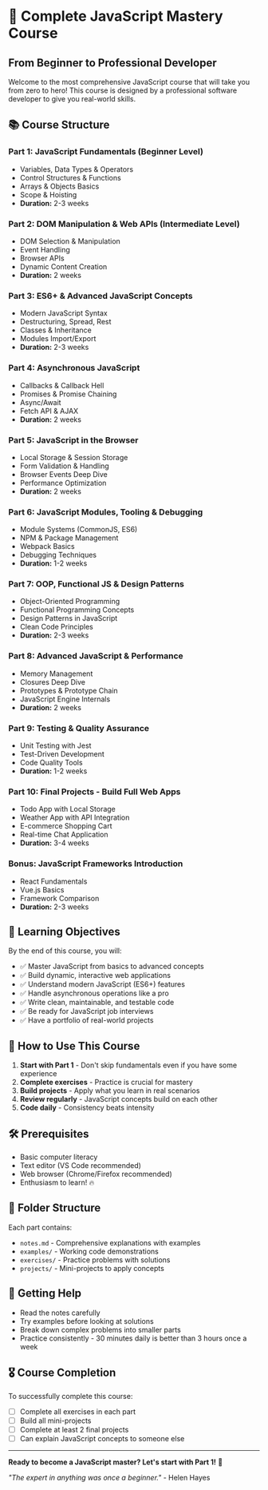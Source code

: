 # 🚀 Complete JavaScript Mastery Course
## From Beginner to Professional Developer

Welcome to the most comprehensive JavaScript course that will take you from zero to hero! This course is designed by a professional software developer to give you real-world skills.

## 📚 Course Structure

### **Part 1: JavaScript Fundamentals (Beginner Level)**
- Variables, Data Types & Operators
- Control Structures & Functions
- Arrays & Objects Basics
- Scope & Hoisting
- **Duration:** 2-3 weeks

### **Part 2: DOM Manipulation & Web APIs (Intermediate Level)**
- DOM Selection & Manipulation
- Event Handling
- Browser APIs
- Dynamic Content Creation
- **Duration:** 2 weeks

### **Part 3: ES6+ & Advanced JavaScript Concepts**
- Modern JavaScript Syntax
- Destructuring, Spread, Rest
- Classes & Inheritance
- Modules Import/Export
- **Duration:** 2-3 weeks

### **Part 4: Asynchronous JavaScript**
- Callbacks & Callback Hell
- Promises & Promise Chaining
- Async/Await
- Fetch API & AJAX
- **Duration:** 2 weeks

### **Part 5: JavaScript in the Browser**
- Local Storage & Session Storage
- Form Validation & Handling
- Browser Events Deep Dive
- Performance Optimization
- **Duration:** 2 weeks

### **Part 6: JavaScript Modules, Tooling & Debugging**
- Module Systems (CommonJS, ES6)
- NPM & Package Management
- Webpack Basics
- Debugging Techniques
- **Duration:** 1-2 weeks

### **Part 7: OOP, Functional JS & Design Patterns**
- Object-Oriented Programming
- Functional Programming Concepts
- Design Patterns in JavaScript
- Clean Code Principles
- **Duration:** 2-3 weeks

### **Part 8: Advanced JavaScript & Performance**
- Memory Management
- Closures Deep Dive
- Prototypes & Prototype Chain
- JavaScript Engine Internals
- **Duration:** 2 weeks

### **Part 9: Testing & Quality Assurance**
- Unit Testing with Jest
- Test-Driven Development
- Code Quality Tools
- **Duration:** 1-2 weeks

### **Part 10: Final Projects - Build Full Web Apps**
- Todo App with Local Storage
- Weather App with API Integration
- E-commerce Shopping Cart
- Real-time Chat Application
- **Duration:** 3-4 weeks

### **Bonus: JavaScript Frameworks Introduction**
- React Fundamentals
- Vue.js Basics
- Framework Comparison
- **Duration:** 2-3 weeks

## 🎯 Learning Objectives

By the end of this course, you will:
- ✅ Master JavaScript from basics to advanced concepts
- ✅ Build dynamic, interactive web applications
- ✅ Understand modern JavaScript (ES6+) features
- ✅ Handle asynchronous operations like a pro
- ✅ Write clean, maintainable, and testable code
- ✅ Be ready for JavaScript job interviews
- ✅ Have a portfolio of real-world projects

## 📖 How to Use This Course

1. **Start with Part 1** - Don't skip fundamentals even if you have some experience
2. **Complete exercises** - Practice is crucial for mastery
3. **Build projects** - Apply what you learn in real scenarios
4. **Review regularly** - JavaScript concepts build on each other
5. **Code daily** - Consistency beats intensity

## 🛠️ Prerequisites

- Basic computer literacy
- Text editor (VS Code recommended)
- Web browser (Chrome/Firefox recommended)
- Enthusiasm to learn! 🔥

## 📁 Folder Structure

Each part contains:
- `notes.md` - Comprehensive explanations with examples
- `examples/` - Working code demonstrations
- `exercises/` - Practice problems with solutions
- `projects/` - Mini-projects to apply concepts

## 🤝 Getting Help

- Read the notes carefully
- Try examples before looking at solutions
- Break down complex problems into smaller parts
- Practice consistently - 30 minutes daily is better than 3 hours once a week

## 🎖️ Course Completion

To successfully complete this course:
- [ ] Complete all exercises in each part
- [ ] Build all mini-projects
- [ ] Complete at least 2 final projects
- [ ] Can explain JavaScript concepts to someone else

---

**Ready to become a JavaScript master? Let's start with Part 1!** 🚀

*"The expert in anything was once a beginner."* - Helen Hayes
